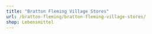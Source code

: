 ```yaml
---
title: "Bratton Fleming Village Stores"
url: /bratton-fleming/bratton-fleming-village-stores/
shop: Lebensmittel
---
```

